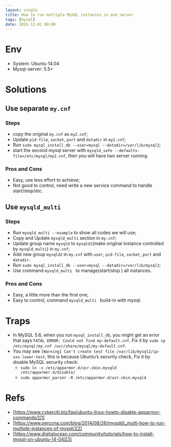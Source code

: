 ```yaml
---
layout: single
title: How to run multiple MySQL instances in one server
tags: [mysql]
date: 2016-12-01 00:00
---
```

# Env
* System: Ubuntu 14.04
* Mysql-server: 5.5+

# Solutions

## Use separate `my.cnf`

### Steps
* copy the original `my.cnf` as `my2.cnf`;
* Update `pid-file`, `socket`, `port` and `datadir` in `my2.cnf`;
* Run `sudo mysql_install_db --user=mysql --datadir=/var/lib/mysql2`;
* start the second mysql server with `mysqld_safe --defaults-file=/etc/mysql/my2.cnf`, then you will have two server running.

### Pros and Cons
* Easy, use less effort to achieve;
* Not good to control, need write a new service command to handle start/stop/etc.

## Use `mysqld_multi`

### Steps
* Run `mysqld_multi --example` to show all codes we will use;
* Copy and Update `mysqld_multi` section in `my.cnf`;
* Update group name `mysqld` to `mysqld1`(make original instance controlled by `mysqld_multi`) in `my.cnf`;
* Add new group `mysqld2` in `my.cnf` with `user`, `pid-file`, `socket`, `port` and `datadir`.
* Run `sudo mysql_install_db --user=mysql --datadir=/var/lib/mysql2`;
* Use command `mysqld_multi ` to manage(start/stop ) all instances.

### Pros and Cons
* Easy, a little more than the first one;
* Easy to control, command `mysqld_multi ` build-in with mysql.

# Traps
* In MySQL 5.6, when you run `mysql_install_db`, you might get an error that says `FATAL ERROR: Could not find my-default.cnf`. Fix it by `sudo cp /etc/mysql/my.cnf /usr/share/mysql/my-default.cnf`.
* You may see `[Warning] Can't create test file /var/lib/mysql2/ip-xxx.lower-test`, this is because Ubuntu’s security check, Fix it by disable MySQL security check:
	* `sudo ln -s /etc/apparmor.d/usr.sbin.mysqld /etc/apparmor.d/disable/`
	* `sudo apparmor_parser -R /etc/apparmor.d/usr.sbin.mysqld`

# Refs
* [https://www.cyberciti.biz/faq/ubuntu-linux-howto-disable-apparmor-commands/][1]
* [https://www.percona.com/blog/2014/08/26/mysqld\_multi-how-to-run-multiple-instances-of-mysql/][2]
* [https://www.digitalocean.com/community/tutorials/how-to-install-mysql-on-ubuntu-14-04][3]

[1]:	https://www.cyberciti.biz/faq/ubuntu-linux-howto-disable-apparmor-commands/
[2]:	https://www.percona.com/blog/2014/08/26/mysqld_multi-how-to-run-multiple-instances-of-mysql/
[3]:	https://www.digitalocean.com/community/tutorials/how-to-install-mysql-on-ubuntu-14-04